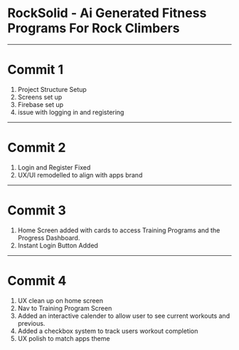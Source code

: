 # RockSolid - Ai Generated Fitness Programs For Rock Climbers 

---

# Commit 1
1. Project Structure Setup
2. Screens set up
3. Firebase set up
4. issue with logging in and registering

---

# Commit 2
1. Login and Register Fixed
2. UX/UI remodelled to align with apps brand

---

# Commit 3
1. Home Screen added with cards to access Training Programs and the Progress Dashboard.
2. Instant Login Button Added

---

# Commit 4
1. UX clean up on home screen
2. Nav to Training Program Screen
3. Added an interactive calender to allow user to see current workouts and previous.
4. Added a checkbox system to track users workout completion
5. UX polish to match apps theme
